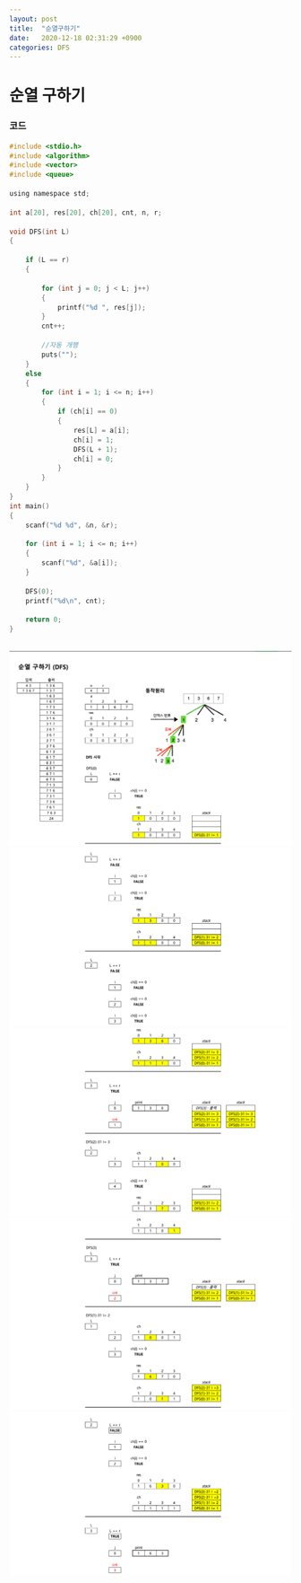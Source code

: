 ```yaml
---
layout: post
title:  "순열구하기"
date:   2020-12-18 02:31:29 +0900
categories: DFS
---
```

# 순열 구하기

### 코드

```c
#include <stdio.h>
#include <algorithm>
#include <vector>
#include <queue>

using namespace std;

int a[20], res[20], ch[20], cnt, n, r;

void DFS(int L)
{

    if (L == r)
    {

        for (int j = 0; j < L; j++)
        {
            printf("%d ", res[j]);
        }
        cnt++;

        //자동 개행
        puts("");
    }
    else
    {
        for (int i = 1; i <= n; i++)
        {
            if (ch[i] == 0)
            {
                res[L] = a[i];
                ch[i] = 1;
                DFS(L + 1);
                ch[i] = 0;
            }
        }
    }
}
int main()
{
    scanf("%d %d", &n, &r);

    for (int i = 1; i <= n; i++)
    {
        scanf("%d", &a[i]);
    }

    DFS(0);
    printf("%d\n", cnt);

    return 0;
}

```
<br/>


<img src="/public/img/82-1.png" style="zoom:52%;"  />
<br/>
<img src="/public/img/82-2.png" style="zoom:52%;"  />
<br/>
<img src="/public/img/82-3.png" style="zoom:52%;"  />
<br/>
<img src="/public/img/82-4.png" style="zoom:52%;"  />
<br/>
<img src="/public/img/82-5.png" style="zoom:52%;"  />
<br/>
